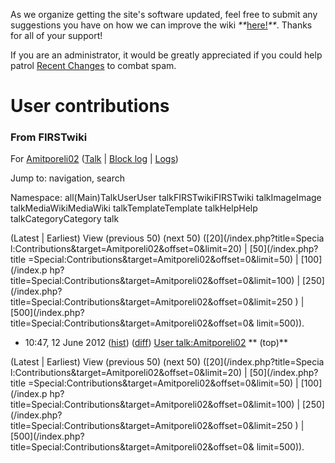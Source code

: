 As we organize getting the site's software updated, feel free to submit any
suggestions you have on how we can improve the wiki
_**_[here!](/index.php/User:Hallry/Suggestions "User:Hallry/Suggestions"
)_**_. Thanks for all of your support!

If you are an administrator, it would be greatly appreciated if you could help
patrol [Recent Changes](/index.php/Special:Recentchanges
"Special:Recentchanges" ) to combat spam.

# User contributions

### From FIRSTwiki

For [Amitporeli02](/index.php?title=User:Amitporeli02&action=edit
"User:Amitporeli02" ) ([Talk](/index.php/User_talk:Amitporeli02 "User
talk:Amitporeli02" ) | [Block
log](/index.php?title=Special:Log&type=block&page=User:Amitporeli02
"Special:Log" ) | [Logs](/index.php?title=Special:Log&user=Amitporeli02
"Special:Log" ))

Jump to: navigation, search

Namespace:  all(Main)TalkUserUser talkFIRSTwikiFIRSTwiki talkImageImage
talkMediaWikiMediaWiki talkTemplateTemplate talkHelpHelp talkCategoryCategory
talk

(Latest | Earliest) View (previous 50) (next 50) ([20](/index.php?title=Specia
l:Contributions&target=Amitporeli02&offset=0&limit=20) | [50](/index.php?title
=Special:Contributions&target=Amitporeli02&offset=0&limit=50) | [100](/index.p
hp?title=Special:Contributions&target=Amitporeli02&offset=0&limit=100) | [250]
(/index.php?title=Special:Contributions&target=Amitporeli02&offset=0&limit=250
) | [500](/index.php?title=Special:Contributions&target=Amitporeli02&offset=0&
limit=500)).

  * 10:47, 12 June 2012 ([hist](/index.php?title=User_talk:Amitporeli02&action=history "User talk:Amitporeli02" )) ([diff](/index.php?title=User_talk:Amitporeli02&diff=prev&oldid=138334 "User talk:Amitporeli02" )) [User talk:Amitporeli02](/index.php/User_talk:Amitporeli02 "User talk:Amitporeli02" ) ** (top)**

(Latest | Earliest) View (previous 50) (next 50) ([20](/index.php?title=Specia
l:Contributions&target=Amitporeli02&offset=0&limit=20) | [50](/index.php?title
=Special:Contributions&target=Amitporeli02&offset=0&limit=50) | [100](/index.p
hp?title=Special:Contributions&target=Amitporeli02&offset=0&limit=100) | [250]
(/index.php?title=Special:Contributions&target=Amitporeli02&offset=0&limit=250
) | [500](/index.php?title=Special:Contributions&target=Amitporeli02&offset=0&
limit=500)).

